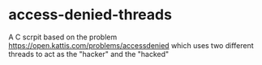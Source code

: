 # access-denied-threads
A C scrpit based on the problem https://open.kattis.com/problems/accessdenied which uses two different threads to act as the "hacker" and the "hacked"

